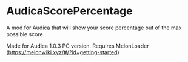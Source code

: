 # AudicaScorePercentage
A mod for Audica that will show your score percentage out of the max possible score

Made for Audica 1.0.3 PC version. Requires MelonLoader (https://melonwiki.xyz/#/?id=getting-started)
